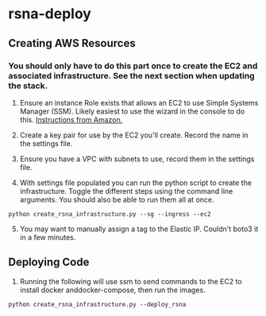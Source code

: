 # rsna-deploy

## Creating AWS Resources
### You should only have to do this part once to create the EC2 and associated infrastructure. See the next section when updating the stack.

1. Ensure an instance Role exists that allows an EC2 to use Simple Systems Manager (SSM). Likely easiest to use the
wizard in the console to do this. [Instructions from Amazon.](https://docs.aws.amazon.com/systems-manager/latest/userguide/systems-manager-access.html)

2. Create a key pair for use by the EC2 you'll create. Record the name in the settings file.

3. Ensure you have a VPC with subnets to use, record them in the settings file.

4. With settings file populated you can run the python script to create the infrastructure. Toggle the different steps
using the command line arguments. You should also be able to run them all at once.

```shell
python create_rsna_infrastructure.py --sg --ingress --ec2
```

5. You may want to manually assign a tag to the Elastic IP. Couldn't boto3 it in a few minutes.

## Deploying Code

1. Running the following will use ssm to send commands to the EC2 to install docker anddocker-compose,
then run the images.

```shell
python create_rsna_infrastructure.py --deploy_rsna
```
